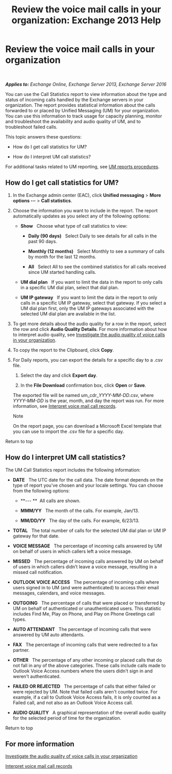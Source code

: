 ﻿---
title: 'Review the voice mail calls in your organization: Exchange 2013 Help'
TOCTitle: Review the voice mail calls in your organization
ms:assetid: f6fdbe17-d1d2-442a-aa13-06b908d9c33a
ms:mtpsurl: https://technet.microsoft.com/en-us/library/JJ659073(v=EXCHG.150)
ms:contentKeyID: 49345063
ms.date: 12/10/2017
mtps_version: v=EXCHG.150
---

# Review the voice mail calls in your organization

 

_**Applies to:** Exchange Online, Exchange Server 2013, Exchange Server 2016_


You can use the Call Statistics report to view information about the type and status of incoming calls handled by the Exchange servers in your organization. The report provides statistical information about the calls forwarded to or placed by Unified Messaging (UM) for your organization. You can use this information to track usage for capacity planning, monitor and troubleshoot the availability and audio quality of UM, and to troubleshoot failed calls.

This topic answers these questions:

  - How do I get call statistics for UM?

  - How do I interpret UM call statistics?

For additional tasks related to UM reporting, see [UM reports procedures](um-reports-procedures-exchange-2013-help.md).

## How do I get call statistics for UM?

1.  In the Exchange admin center (EAC), click **Unified messaging** \> **More options** ![More Options Icon](images/JJ150550.5381819e-3b21-4873-8714-e9b956290b28(EXCHG.150).gif "More Options Icon") \> **Call statistics**.

2.  Choose the information you want to include in the report. The report automatically updates as you select any of the following options:
    
      - **Show**   Choose what type of call statistics to view:
        
          - **Daily (90 days)**   Select Daily to see details for all calls in the past 90 days.
        
          - **Monthly (12 months)**   Select Monthly to see a summary of calls by month for the last 12 months.
        
          - **All**   Select All to see the combined statistics for all calls received since UM started handling calls.
    
      - **UM dial plan**   If you want to limit the data in the report to only calls in a specific UM dial plan, select that dial plan.
    
      - **UM IP gateway**   If you want to limit the data in the report to only calls in a specific UM IP gateway, select that gateway. If you select a UM dial plan first, only the UM IP gateways associated with the selected UM dial plan are available in the list.

3.  To get more details about the audio quality for a row in the report, select the row and click **Audio Quality Details**. For more information about how to interpret audio quality, see [Investigate the audio quality of voice calls in your organization](investigate-the-audio-quality-of-voice-calls-in-your-organization-exchange-2013-help.md).

4.  To copy the report to the Clipboard, click **Copy**.

5.  For Daily reports, you can export the details for a specific day to a .csv file.
    
    1.  Select the day and click **Export day**.
    
    2.  In the **File Download** confirmation box, click **Open** or **Save**.
    
    The exported file will be named um\_cdr\_*YYYY-MM-DD*.csv, where *YYYY-MM-DD* is the year, month, and day the report was run. For more information, see [Interpret voice mail call records](interpret-voice-mail-call-records-exchange-2013-help.md).
    

    > [!NOTE]
    > On the report page, you can download a Microsoft Excel template that you can use to import the .csv file for a specific day.



Return to top

## How do I interpret UM call statistics?

The UM Call Statistics report includes the following information:

  - **DATE**   The UTC date for the call data. The date format depends on the type of report you've chosen and your locale settings. You can choose from the following options:
    
      - **--- **  All calls are shown.
    
      - **MMM/YY**   The month of the calls. For example, Jan/13.
    
      - **MM/DD/YY**   The day of the calls. For example, 6/23/13.

  - **TOTAL**   The total number of calls for the selected UM dial plan or UM IP gateway for that date.

  - **VOICE MESSAGE**   The percentage of incoming calls answered by UM on behalf of users in which callers left a voice message.

  - **MISSED**   The percentage of incoming calls answered by UM on behalf of users in which callers didn’t leave a voice message, resulting in a missed call notification.

  - **OUTLOOK VOICE ACCESS**   The percentage of incoming calls where users signed in to UM (and were authenticated) to access their email messages, calendars, and voice messages.

  - **OUTGOING**   The percentage of calls that were placed or transferred by UM on behalf of authenticated or unauthenticated users. This statistic includes Find Me, Play on Phone, and Play on Phone Greetings call types.

  - **AUTO ATTENDANT**   The percentage of incoming calls that were answered by UM auto attendants.

  - **FAX**   The percentage of incoming calls that were redirected to a fax partner.

  - **OTHER**   The percentage of any other incoming or placed calls that do not fall in any of the above categories. These calls include calls made to Outlook Voice Access numbers where the users didn't sign in and weren't authenticated.

  - **FAILED OR REJECTED**   The percentage of calls that either failed or were rejected by UM. Note that failed calls aren't counted twice. For example, if a call to Outlook Voice Access fails, it is only counted as a Failed call, and not also as an Outlook Voice Access call.

  - **AUDIO QUALITY**   A graphical representation of the overall audio quality for the selected period of time for the organization.

Return to top

## For more information

[Investigate the audio quality of voice calls in your organization](investigate-the-audio-quality-of-voice-calls-in-your-organization-exchange-2013-help.md)

[Interpret voice mail call records](interpret-voice-mail-call-records-exchange-2013-help.md)


